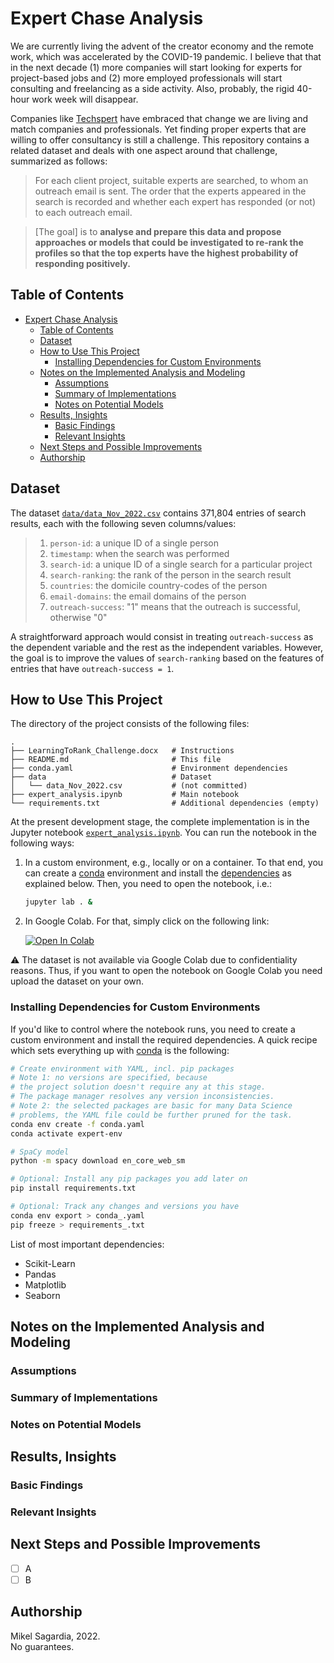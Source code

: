 # Expert Chase Analysis

We are currently living the advent of the creator economy and the remote work, which was accelerated by the COVID-19 pandemic. I believe that that in the next decade (1) more companies will start looking for experts for project-based jobs and (2) more employed professionals will start consulting and freelancing as a side activity. Also, probably, the rigid 40-hour work week will disappear.

Companies like [Techspert](https://techspert.com) have embraced that change we are living and match companies and professionals. Yet finding proper experts that are willing to offer consultancy is still a challenge. This repository contains a related dataset and deals with one aspect around that challenge, summarized as follows:

> For each client project, suitable experts are searched, to whom an outreach email is sent. The order that the experts appeared in the search is recorded and whether each expert has responded (or not) to each outreach email.

> [The goal] is to **analyse and prepare this data and propose approaches or models that could be investigated to re-rank the profiles so that the top experts have the highest probability of responding positively.**

## Table of Contents

- [Expert Chase Analysis](#expert-chase-analysis)
  - [Table of Contents](#table-of-contents)
  - [Dataset](#dataset)
  - [How to Use This Project](#how-to-use-this-project)
    - [Installing Dependencies for Custom Environments](#installing-dependencies-for-custom-environments)
  - [Notes on the Implemented Analysis and Modeling](#notes-on-the-implemented-analysis-and-modeling)
    - [Assumptions](#assumptions)
    - [Summary of Implementations](#summary-of-implementations)
    - [Notes on Potential Models](#notes-on-potential-models)
  - [Results, Insights](#results-insights)
    - [Basic Findings](#basic-findings)
    - [Relevant Insights](#relevant-insights)
  - [Next Steps and Possible Improvements](#next-steps-and-possible-improvements)
  - [Authorship](#authorship)

## Dataset

The dataset [`data/data_Nov_2022.csv`](data/data_Nov_2022.csv) contains 371,804 entries of search results, each with the following seven columns/values:

> 1. `person-id`: a unique ID of a single person
> 2. `timestamp`: when the search was performed
> 3. `search-id`: a unique ID of a single search for a particular project
> 4. `search-ranking`: the rank of the person in the search result
> 5. `countries`: the domicile country-codes of the person
> 6. `email-domains`: the email domains of the person
> 7. `outreach-success`: "1" means that the outreach is successful, otherwise "0"

A straightforward approach would consist in treating `outreach-success` as the dependent variable and the rest as the independent variables. However, the goal is to improve the values of `search-ranking` based on the features of entries that have `outreach-success = 1`.

## How to Use This Project

The directory of the project consists of the following files:

```
.
├── LearningToRank_Challenge.docx   # Instructions
├── README.md                       # This file
├── conda.yaml                      # Environment dependencies
├── data                            # Dataset
│   └── data_Nov_2022.csv           # (not committed)
├── expert_analysis.ipynb           # Main notebook
└── requirements.txt                # Additional dependencies (empty)
```

At the present development stage, the complete implementation is in the Jupyter notebook [`expert_analysis.ipynb`](expert_analysis.ipynb). You can run the notebook in the following ways:

1. In a custom environment, e.g., locally or on a container. To that end, you can create a [conda](https://docs.conda.io/en/latest/) environment and install the [dependencies](#installing-dependencies-for-custom-environments) as explained below. Then, you need to open the notebook, i.e.: 
 
    ```bash
    jupyter lab . &
    ```

2. In Google Colab. For that, simply click on the following link:

    [![Open In Colab](https://colab.research.google.com/assets/colab-badge.svg)](https://github.com/mxagar/expert_chase/blob/main/expert_analysis.ipynb)

:warning: The dataset is not available via Google Colab due to confidentiality reasons. Thus, if you want to open the notebook on Google Colab you need upload the dataset on your own.

### Installing Dependencies for Custom Environments

If you'd like to control where the notebook runs, you need to create a custom environment and install the required dependencies. A quick recipe which sets everything up with [conda](https://docs.conda.io/en/latest/) is the following:

```bash
# Create environment with YAML, incl. pip packages
# Note 1: no versions are specified, because
# the project solution doesn't require any at this stage.
# The package manager resolves any version inconsistencies.
# Note 2: the selected packages are basic for many Data Science
# problems, the YAML file could be further pruned for the task.
conda env create -f conda.yaml
conda activate expert-env

# SpaCy model
python -m spacy download en_core_web_sm

# Optional: Install any pip packages you add later on
pip install requirements.txt

# Optional: Track any changes and versions you have
conda env export > conda_.yaml
pip freeze > requirements_.txt
```

List of most important dependencies:

- Scikit-Learn
- Pandas
- Matplotlib
- Seaborn

## Notes on the Implemented Analysis and Modeling

### Assumptions

### Summary of Implementations

### Notes on Potential Models

## Results, Insights

### Basic Findings

### Relevant Insights


## Next Steps and Possible Improvements

- [ ] A
- [ ] B

<!--
## References, Interesting Links

- Link
- Link
-->

## Authorship

Mikel Sagardia, 2022.  
No guarantees.

<!--
If you find this repository useful, you're free to use it, but please link back to the original source.
-->